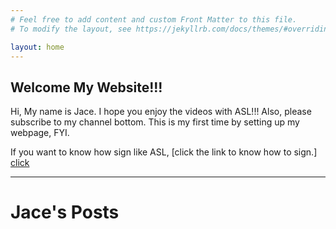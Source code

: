 ```yaml
---
# Feel free to add content and custom Front Matter to this file.
# To modify the layout, see https://jekyllrb.com/docs/themes/#overriding-theme-defaults

layout: home
---
```


## Welcome My Website!!!

Hi, My name is Jace. I hope you enjoy the videos with ASL!!! Also, please subscribe to my channel bottom. 
This is my first time by setting up my webpage, FYI.

If you want to know how sign like ASL, [click the link to know how to sign.] [click]

---

# Jace's Posts
[click]:https://www.signingsavvy.com/

